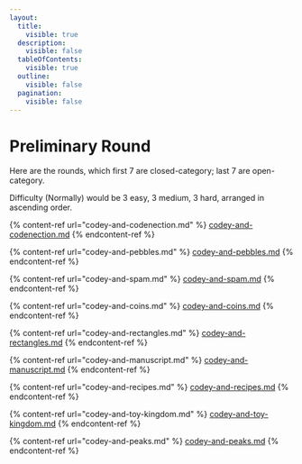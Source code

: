 ```yaml
---
layout:
  title:
    visible: true
  description:
    visible: false
  tableOfContents:
    visible: true
  outline:
    visible: false
  pagination:
    visible: false
---
```


# Preliminary Round

Here are the rounds, which first 7 are closed-category; last 7 are open-category.

Difficulty (Normally) would be 3 easy, 3 medium, 3 hard, arranged in ascending order.

{% content-ref url="codey-and-codenection.md" %}
[codey-and-codenection.md](codey-and-codenection.md)
{% endcontent-ref %}

{% content-ref url="codey-and-pebbles.md" %}
[codey-and-pebbles.md](codey-and-pebbles.md)
{% endcontent-ref %}

{% content-ref url="codey-and-spam.md" %}
[codey-and-spam.md](codey-and-spam.md)
{% endcontent-ref %}

{% content-ref url="codey-and-coins.md" %}
[codey-and-coins.md](codey-and-coins.md)
{% endcontent-ref %}

{% content-ref url="codey-and-rectangles.md" %}
[codey-and-rectangles.md](codey-and-rectangles.md)
{% endcontent-ref %}

{% content-ref url="codey-and-manuscript.md" %}
[codey-and-manuscript.md](codey-and-manuscript.md)
{% endcontent-ref %}

{% content-ref url="codey-and-recipes.md" %}
[codey-and-recipes.md](codey-and-recipes.md)
{% endcontent-ref %}

{% content-ref url="codey-and-toy-kingdom.md" %}
[codey-and-toy-kingdom.md](codey-and-toy-kingdom.md)
{% endcontent-ref %}

{% content-ref url="codey-and-peaks.md" %}
[codey-and-peaks.md](codey-and-peaks.md)
{% endcontent-ref %}
